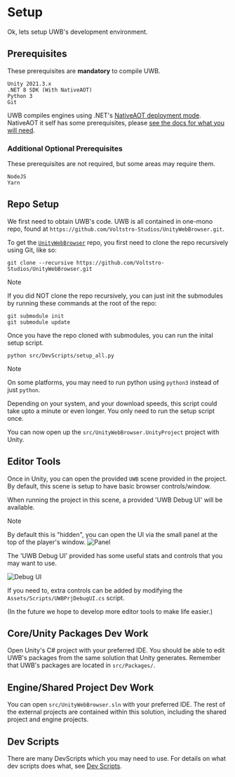 # Setup

Ok, lets setup UWB's development environment.

## Prerequisites

These prerequisites are **mandatory** to compile UWB.

```
Unity 2021.3.x
.NET 8 SDK (With NativeAOT)
Python 3
Git
```

UWB compiles engines using .NET's [NativeAOT deployment mode](https://learn.microsoft.com/en-us/dotnet/core/deploying/native-aot/). NativeAOT it self has some prerequisites, please [see the docs for what you will need](https://learn.microsoft.com/en-us/dotnet/core/deploying/native-aot/?tabs=net8plus%2Cwindows#prerequisites).

### Additional Optional Prerequisites

These prerequisites are not required, but some areas may require them.

```
NodeJS
Yarn
```

## Repo Setup

We first need to obtain UWB's code. UWB is all contained in one-mono repo, found at `https://github.com/Voltstro-Studios/UnityWebBrowser.git`.

To get the [`UnityWebBrowser`](https://github.com/Voltstro-Studios/UnityWebBrowser) repo, you first need to clone the repo recursively using Git, like so:

```shell
git clone --recursive https://github.com/Voltstro-Studios/UnityWebBrowser.git
```

> [!NOTE]
> If you did NOT clone the repo recursively, you can just init the submodules by running these commands at the root of the repo:
> 
> ```shell
> git submodule init
> git submodule update
> ```

Once you have the repo cloned with submodules, you can run the inital setup script.

```
python src/DevScripts/setup_all.py
```

> [!NOTE]
> On some platforms, you may need to run python using `python3` instead of just `python`.

Depending on your system, and your download speeds, this script could take upto a minute or even longer. You only need to run the setup script once.

You can now open up the `src/UnityWebBrowser.UnityProject` project with Unity.

## Editor Tools

Once in Unity, you can open the provided `UWB` scene provided in the project. By default, this scene is setup to have basic browser controls/window.

When running the project in this scene, a provided 'UWB Debug UI' will be available.

> [!NOTE]
> By default this is "hidden", you can open the UI via the small panel at the top of the player's window.
> ![Panel](~/assets/images/articles/dev/setup/panel.webp)

The 'UWB Debug UI' provided has some useful stats and controls that you may want to use.

![Debug UI](~/assets/images/articles/dev/setup/debug-ui.webp)

If you need to, extra controls can be added by modifying the `Assets/Scripts/UWBPrjDebugUI.cs` script.

(In the future we hope to develop more editor tools to make life easier.)

## Core/Unity Packages Dev Work

Open Unity's C# project with your preferred IDE. You should be able to edit UWB's packages from the same solution that Unity generates. Remember that UWB's packages are located in `src/Packages/`.

## Engine/Shared Project Dev Work

You can open `src/UnityWebBrowser.sln` with your preferred IDE. The rest of the external projects are contained within this solution, including the shared project and engine projects.

## Dev Scripts

There are many DevScripts which you may need to use. For details on what dev scripts does what, see [Dev Scripts](dev-scripts.md).
